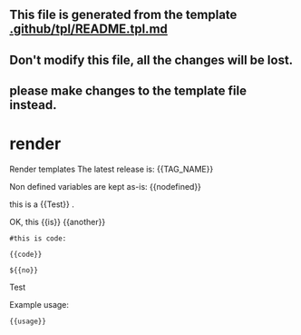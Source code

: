 ## This file is generated from the template [.github/tpl/README.tpl.md](.github/tpl/README.tpl.md)
## Don't modify this file, all the changes will be lost. 
## please make changes to the template file instead.


# render
Render templates The latest release is: {{TAG_NAME}}

Non defined variables are kept as-is: {{nodefined}}

this is a {{Test}} .

OK, this {{is}} {{another}} 

```
#this is code:

{{code}}

${{no}}
```

Test

Example usage:

```
{{usage}}

```


